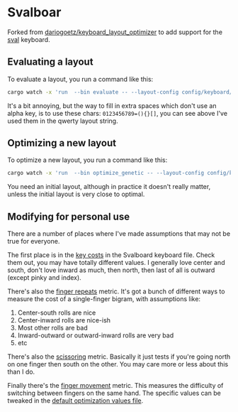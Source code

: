 # Svalboar

Forked from [dariogoetz/keyboard_layout_optimizer](https://github.com/dariogoetz/keyboard_layout_optimizer) to add support for the [sval](https://github.com/sval-keyboard/sval) keyboard.

## Evaluating a layout

To evaluate a layout, you run a command like this:

```sh
cargo watch -x 'run  --bin evaluate -- --layout-config config/keyboard/sval.yml --ngrams ngrams/eng/eng_wiki_1m --exclude-chars " 0123456789=(){}[]" "q0a1z w2sbx e3dtc r4fgv uhj5m iyk67 onl89 p={}(["'
```

It's a bit annoying, but the way to fill in extra spaces which don't use an alpha key, is to use these chars: `0123456789=(){}[]`, you can see above I've used them in the qwerty layout string.

## Optimizing a new layout

To optimize a new layout, you run a command like this:

```sh
cargo watch -x 'run  --bin optimize_genetic -- --layout-config config/keyboard/sval.yml --ngrams ngrams/eng/eng_wiki_1m --exclude-chars " 0123456789=(){}[]" "q0a1z w2sbx e3dtc r4fgv uhj5m iyk67 onl89 p={}(["'
```

You need an initial layout, although in practice it doesn't really matter, unless the initial layout is very close to optimal.

## Modifying for personal use

There are a number of places where I've made assumptions that may not be true for everyone.

The first place is in the [key costs](./config/keyboard/sval.yml) in the Svalboard keyboard file. Check them out, you may have totally different values. I generally love center and south, don't love inward as much, then north, then last of all is outward (except pinky and index).

There's also the [finger repeats](./layout_evaluation/src/metrics/bigram_metrics/finger_repeats.rs) metric. It's got a bunch of different ways to measure the cost of a single-finger bigram, with assumptions like:
1) Center-south rolls are nice
2) Center-inward rolls are nice-ish
3) Most other rolls are bad
4) Inward-outward or outward-inward rolls are very bad
5) etc

There's also the [scissoring](./layout_evaluation/src/metrics/bigram_metrics/scissoring.rs) metric. Basically it just tests if you're going north on one finger then south on the other. You may care more or less about this than I do.

Finally there's the [finger movement](./layout_evaluation/src/metrics/bigram_metrics/movement_pattern.rs) metric. This measures the difficulty of switching between fingers on the same hand. The specific values can be tweaked in the [default optimization values file](./config/optimization/default.yml).





